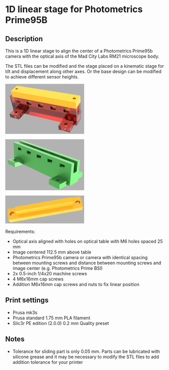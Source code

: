 # 1D linear stage for Photometrics Prime95B

## Description

This is a 1D linear stage to align the center of a Photometrics Prime95b camera with the optical axis of the Mad City Labs RM21 microscope body.

The STL files can be modified and the stage placed on a kinematic stage for tilt and displacement along other axes. Or the base design can be modified to achieve different sensor heights.

![Assembled stage](assembled.png)

![Assembled mount](base.png)

![Assembled mount](mount.png)

Requirements: 
  * Optical axis aligned with holes on optical table with M6 holes spaced 25 mm
  * Image centered 112.5 mm above table
  * Photometrics Prime95b camera or camera with identical spacing between mounting screws and distance between mounting screws and image center (e.g. Photometrics Prime BSI)
  * 2x 0.5-inch 1/4x20 machine screws
  * 4 M6x16mm cap screws
  * Addition M6x16mm cap screws and nuts to fix linear position

## Print settings

* Prusa mk3s
* Prusa standard 1.75 mm PLA filament
* Slic3r PE edition (2.0.0) 0.2 mm Quality preset

## Notes

* Tolerance for sliding part is only 0.05 mm. Parts can be lubricated with silicone grease and it may be necessary to modify the STL files to add addition tolerance for your printer
